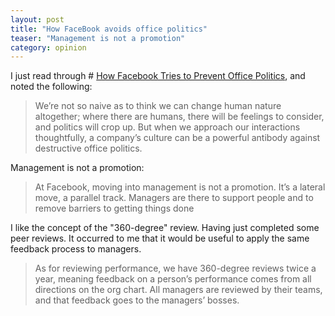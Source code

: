 ```yaml
---
layout: post
title: "How FaceBook avoids office politics"
teaser: "Management is not a promotion"
category: opinion
---
```

I just read through # [How Facebook Tries to Prevent Office Politics](https://hbr.org/2016/06/how-facebook-tries-to-prevent-office-politics), and noted the following:

> We’re not so naive as to think we can change human nature altogether; where there are humans, there will be feelings to consider, and politics will crop up. But when we approach our interactions thoughtfully, a company’s culture can be a powerful antibody against destructive office politics.

Management is not a promotion:

> At Facebook, moving into management is not a promotion. It’s a lateral move, a parallel track. Managers are there to support people and to remove barriers to getting things done
​

I like the concept of the "360-degree" review. Having just completed some peer reviews. It occurred to me that it would be useful to apply the same feedback process to managers.

> As for reviewing performance, we have 360-degree reviews twice a year, meaning feedback on a person’s performance comes from all directions on the org chart. All managers are reviewed by their teams, and that feedback goes to the managers’ bosses.
